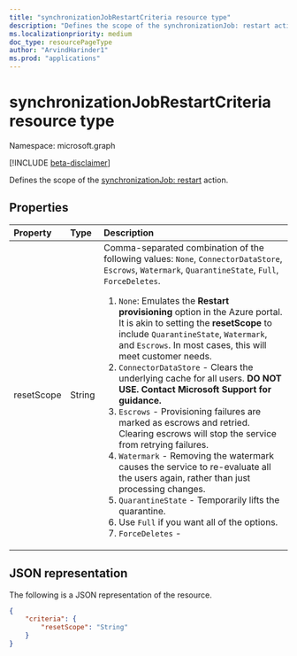 ```yaml
---
title: "synchronizationJobRestartCriteria resource type"
description: "Defines the scope of the synchronizationJob: restart action."
ms.localizationpriority: medium
doc_type: resourcePageType
author: "ArvindHarinder1"
ms.prod: "applications"
---
```


# synchronizationJobRestartCriteria resource type

Namespace: microsoft.graph

[!INCLUDE [beta-disclaimer](../../includes/beta-disclaimer.md)]

Defines the scope of the [synchronizationJob: restart](../api/synchronization-synchronizationjob-restart.md) action.

## Properties
| Property	   | Type	|Description|
|:---------------|:--------|:----------|
|resetScope|String| Comma-separated combination of the following values: `None`, `ConnectorDataStore`, `Escrows`, `Watermark`, `QuarantineState`, `Full`, `ForceDeletes`. <br/> <ol><li> `None`: Emulates the **Restart provisioning** option in the Azure portal. It is akin to setting the **resetScope** to include `QuarantineState`, `Watermark`, and `Escrows`. In most cases, this will meet customer needs.</li><li>`ConnectorDataStore` - Clears the underlying cache for all users. **DO NOT USE. Contact Microsoft Support for guidance.**</li><li>`Escrows` - Provisioning failures are marked as escrows and retried. Clearing escrows will stop the service from retrying failures.</li><li>`Watermark` - Removing the watermark causes the service to re-evaluate all the users again, rather than just processing changes.</li><li>`QuarantineState` - Temporarily lifts the quarantine.</li><li>Use `Full` if you want all of the options.</li><li>`ForceDeletes` - </li>|

## JSON representation

The following is a JSON representation of the resource.

<!-- {
  "blockType": "resource",
  "optionalProperties": [

  ],
  "@odata.type": "microsoft.graph.synchronizationJobRestartCriteria"
}-->

```json
{
    "criteria": {
        "resetScope": "String"
    }
}


```

<!-- uuid: 8fcb5dbc-d5aa-4681-8e31-b001d5168d79
2015-10-25 14:57:30 UTC -->
<!--
{
  "type": "#page.annotation",
  "description": "synchronizationJobRestartCriteria resource",
  "keywords": "",
  "section": "documentation",
  "tocPath": "",
  "suppressions": []
}
-->



